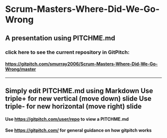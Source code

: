 # Scrum-Masters-Where-Did-We-Go-Wrong
## A presentation using PITCHME.md
### click here to see the current repository in GitPitch:
#### https://gitpitch.com/smurray2006/Scrum-Masters-Where-Did-We-Go-Wrong/master
---
Simply edit PITCHME.md using Markdown
Use triple+ for new vertical (move down) slide
Use triple- for new horizontal (move right) slide
---
#### Use https://gitpitch.com/user/repo to view a PITCHME.md
#### See https://gitpitch.com/ for general guidance on how gitpitch works



